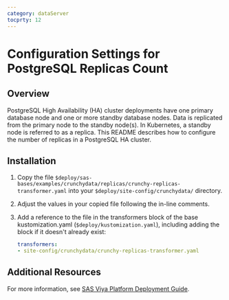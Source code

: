 ```yaml
---
category: dataServer
tocprty: 12
---
```


# Configuration Settings for PostgreSQL Replicas Count

## Overview

PostgreSQL High Availability (HA) cluster deployments have one primary database node and one or more standby database nodes. Data is replicated from the primary node to the standby node(s). In Kubernetes, a standby node is referred to as a replica. This README describes how to configure the number of replicas in a PostgreSQL HA cluster.

## Installation

1. Copy the file `$deploy/sas-bases/examples/crunchydata/replicas/crunchy-replicas-transformer.yaml` into your `$deploy/site-config/crunchydata/` directory.

2. Adjust the values in your copied file following the in-line comments.

3. Add a reference to the file in the transformers block of the base kustomization.yaml (`$deploy/kustomization.yaml`), including adding the block if it doesn't already exist:

   ```yaml
   transformers:
   - site-config/crunchydata/crunchy-replicas-transformer.yaml
   ```

## Additional Resources

For more information, see [SAS Viya Platform Deployment Guide](http://documentation.sas.com/?cdcId=itopscdc&cdcVersion=default&docsetId=dplyml0phy0dkr&docsetTarget=titlepage.htm&locale=en).
